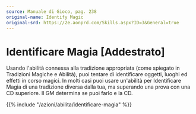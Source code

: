```yaml
---
source: Manuale di Gioco, pag. 238
original-name: Identify Magic
original-srd: https://2e.aonprd.com/Skills.aspx?ID=3&General=true
---
```


# Identificare Magia \[Addestrato\]

Usando l'abilità connessa alla tradizione appropriata (come spiegato in
Tradizioni Magiche e Abilità), puoi tentare di identificare oggetti, luoghi ed
effetti in corso magici. In molti casi puoi usare un'abilità per Identificare
Magia di una tradizione diversa dalla tua, ma superando una prova con una CD
superiore. Il GM determina se puoi farlo e la CD.

{{% include "/azioni/abilita/identificare-magia" %}}
